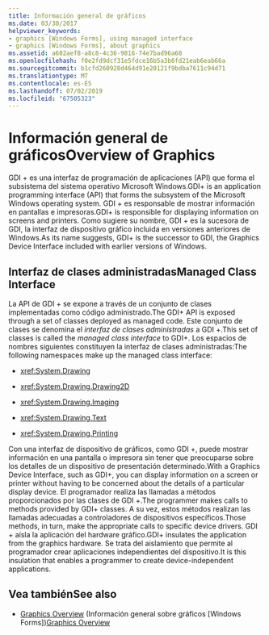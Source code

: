 ```yaml
---
title: Información general de gráficos
ms.date: 03/30/2017
helpviewer_keywords:
- graphics [Windows Forms], using managed interface
- graphics [Windows Forms], about graphics
ms.assetid: a602aef8-a8c8-4c36-9816-74e7bad96a68
ms.openlocfilehash: f0e2fd9dcf31e5fdce16b5a3b6fd21eab6eab66a
ms.sourcegitcommit: b1cfd260928d464d91e20121f9bdba7611c94d71
ms.translationtype: MT
ms.contentlocale: es-ES
ms.lasthandoff: 07/02/2019
ms.locfileid: "67505323"
---
```

# <a name="overview-of-graphics"></a><span data-ttu-id="3364a-102">Información general de gráficos</span><span class="sxs-lookup"><span data-stu-id="3364a-102">Overview of Graphics</span></span>
<span data-ttu-id="3364a-103">GDI + es una interfaz de programación de aplicaciones (API) que forma el subsistema del sistema operativo Microsoft Windows.</span><span class="sxs-lookup"><span data-stu-id="3364a-103">GDI+ is an application programming interface (API) that forms the subsystem of the Microsoft Windows operating system.</span></span> <span data-ttu-id="3364a-104">GDI + es responsable de mostrar información en pantallas e impresoras.</span><span class="sxs-lookup"><span data-stu-id="3364a-104">GDI+ is responsible for displaying information on screens and printers.</span></span> <span data-ttu-id="3364a-105">Como sugiere su nombre, GDI + es la sucesora de GDI, la interfaz de dispositivo gráfico incluida en versiones anteriores de Windows.</span><span class="sxs-lookup"><span data-stu-id="3364a-105">As its name suggests, GDI+ is the successor to GDI, the Graphics Device Interface included with earlier versions of Windows.</span></span>  
  
## <a name="managed-class-interface"></a><span data-ttu-id="3364a-106">Interfaz de clases administradas</span><span class="sxs-lookup"><span data-stu-id="3364a-106">Managed Class Interface</span></span>  
 <span data-ttu-id="3364a-107">La API de GDI + se expone a través de un conjunto de clases implementadas como código administrado.</span><span class="sxs-lookup"><span data-stu-id="3364a-107">The GDI+ API is exposed through a set of classes deployed as managed code.</span></span> <span data-ttu-id="3364a-108">Este conjunto de clases se denomina el *interfaz de clases administradas* a GDI +.</span><span class="sxs-lookup"><span data-stu-id="3364a-108">This set of classes is called the *managed class interface* to GDI+.</span></span> <span data-ttu-id="3364a-109">Los espacios de nombres siguientes constituyen la interfaz de clases administradas:</span><span class="sxs-lookup"><span data-stu-id="3364a-109">The following namespaces make up the managed class interface:</span></span>  
  
- <xref:System.Drawing>  
  
- <xref:System.Drawing.Drawing2D>  
  
- <xref:System.Drawing.Imaging>  
  
- <xref:System.Drawing.Text>  
  
- <xref:System.Drawing.Printing>  
  
 <span data-ttu-id="3364a-110">Con una interfaz de dispositivo de gráficos, como GDI +, puede mostrar información en una pantalla o impresora sin tener que preocuparse sobre los detalles de un dispositivo de presentación determinado.</span><span class="sxs-lookup"><span data-stu-id="3364a-110">With a Graphics Device Interface, such as GDI+, you can display information on a screen or printer without having to be concerned about the details of a particular display device.</span></span> <span data-ttu-id="3364a-111">El programador realiza las llamadas a métodos proporcionados por las clases de GDI +.</span><span class="sxs-lookup"><span data-stu-id="3364a-111">The programmer makes calls to methods provided by GDI+ classes.</span></span> <span data-ttu-id="3364a-112">A su vez, estos métodos realizan las llamadas adecuadas a controladores de dispositivos específicos.</span><span class="sxs-lookup"><span data-stu-id="3364a-112">Those methods, in turn, make the appropriate calls to specific device drivers.</span></span> <span data-ttu-id="3364a-113">GDI + aísla la aplicación del hardware gráfico.</span><span class="sxs-lookup"><span data-stu-id="3364a-113">GDI+ insulates the application from the graphics hardware.</span></span> <span data-ttu-id="3364a-114">Se trata del aislamiento que permite al programador crear aplicaciones independientes del dispositivo.</span><span class="sxs-lookup"><span data-stu-id="3364a-114">It is this insulation that enables a programmer to create device-independent applications.</span></span>  
  
## <a name="see-also"></a><span data-ttu-id="3364a-115">Vea también</span><span class="sxs-lookup"><span data-stu-id="3364a-115">See also</span></span>

- <span data-ttu-id="3364a-116">[Graphics Overview](graphics-overview-windows-forms.md) (Información general sobre gráficos [Windows Forms])</span><span class="sxs-lookup"><span data-stu-id="3364a-116">[Graphics Overview](graphics-overview-windows-forms.md)</span></span>
